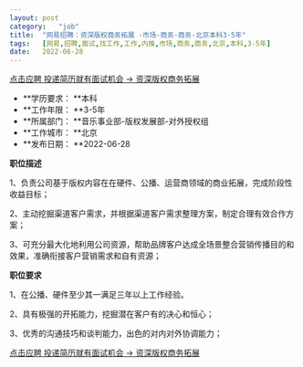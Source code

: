 ```yaml
---
layout:	post
category:	"job"
title:	"网易招聘：资深版权商务拓展 -市场-商务-商务-北京本科3-5年"
tags:	[网易,招聘,面试,找工作,工作,内推,市场,商务,商务,北京,本科,3-5年]
date:	2022-06-28
---
```


[点击应聘 投递简历就有面试机会 ->  资深版权商务拓展 ](http://mobile.bole.netease.com/bole/boleDetail?id=41179&employeeId=346f03c3cda5f04c&key=all)



- **学历要求： **本科
- **工作年限： **3-5年
- **所属部门： **音乐事业部-版权发展部-对外授权组
- **工作城市： **北京
- **发布日期： **2022-06-28



**职位描述**

1、负责公司基于版权内容在在硬件、公播、运营商领域的商业拓展，完成阶段性收益目标；

2、主动挖掘渠道客户需求，并根据渠道客户需求整理方案，制定合理有效合作方案；

3、可充分最大化地利用公司资源，帮助品牌客户达成全场景整合营销传播目的和效果，准确衔接客户营销需求和自有资源；



**职位要求**

1、在公播、硬件至少其一满足三年以上工作经验。

2、具有极强的开拓能力，挖掘潜在客户有的决心和恒心；

3、优秀的沟通技巧和谈判能力，出色的对内对外协调能力；



[点击应聘 投递简历就有面试机会 ->  资深版权商务拓展 ](http://mobile.bole.netease.com/bole/boleDetail?id=41179&employeeId=346f03c3cda5f04c&key=all)
